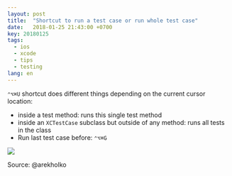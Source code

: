 ```yaml
---
layout: post
title:  "Shortcut to run a test case or run whole test case"
date:   2018-01-25 21:43:00 +0700
key: 20180125
tags:
  - ios
  - xcode
  - tips
  - testing
lang: en
---
```


 `⌃⌥⌘U` shortcut does different things depending on the current cursor location:

- inside a test method: runs this single test method
- inside an `XCTestCase` subclass but outside of any method: runs all tests in the class
- Run last test case before: `⌃⌥⌘G`
<!-- more -->
![](/assets/images/run-test-case.jpg)

Source: @arekholko
